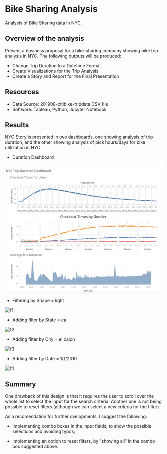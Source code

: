 # Bike Sharing Analysis
  Analysis of Bike Sharing data in NYC.
  
## Overview of the analysis
Present a business proposal for a bike-sharing company showing bike trip analysis in NYC.
The following outputs will be produced:

- Change Trip Duration to a Datetime Format
- Create Visualizations for the Trip Analysis
- Create a Story and Report for the Final Presentation
  
## Resources
- Data Source: 201908-citibike-tripdata CSV file
- Software: Tableau, Python, Jupyter Notebook

## Results
NYC Story is presented in two dashboards, one showing analysis of trip duration, and the other showing analysis of pick hours/days for bike utilization in NYC.

  - Duration Dashboard
  
![Duration](/Duration.png)

   - Filtering by Shape = light
  
![f1](/f1_shape.png)
  
   - Adding filter by State = ca
  
![f2](/f2_state.png)

   - Adding filter by City = el cajon
  
![f3](/f3_city.png)

   - Adding filter by Date = 1/1/2010
  
![f4](/f4_date.png)
 
## Summary

One drawback of this design is that it requires the user to scroll over the whole list to select the input for the search criteria.  Another one is not being possible to reset filters (although we can select a new criteria for the filter).

As a recomendation for further dvelopments, I suggest the following:

  - Implementing combo boxes in the input fields, to show the possible selections and avoiding typos;
  
  - Implementing an option to reset filters, by "showing all" in the combo box suggested above.
  
